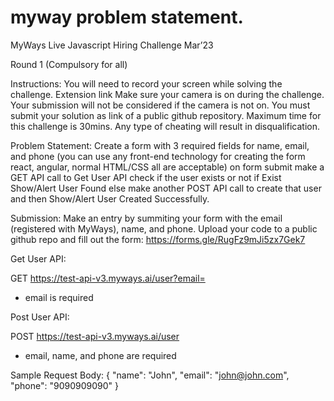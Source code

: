 # myway problem statement.
MyWays Live Javascript Hiring Challenge Mar’23

Round 1 (Compulsory for all)

Instructions:
You will need to record your screen while solving the challenge.  Extension link
Make sure your camera is on during the challenge. Your submission will not be considered if the camera is not on.
You must submit your solution as link of a public github repository.
Maximum time for this challenge is 30mins.
Any type of cheating will result in disqualification.

Problem Statement:
Create a form with 3 required fields for name, email, and phone (you can use any front-end technology for creating the form react, angular, normal HTML/CSS all are acceptable) on form submit make a GET API call to Get User API check if the user exists or not if Exist Show/Alert User Found else make another POST API call to create that user and then Show/Alert User Created Successfully.

Submission:
Make an entry by summiting your form with the email (registered with MyWays), name, and phone.
Upload your code to a public github repo and fill out the form: https://forms.gle/RugFz9mJi5zx7Gek7

Get User API:

GET https://test-api-v3.myways.ai/user?email=<EMAIL>

- email is required

Post User API:

POST https://test-api-v3.myways.ai/user

- email, name, and phone are required

Sample Request Body:
{
    "name": "John",
    "email": "john@john.com",
    "phone": "9090909090"
}
